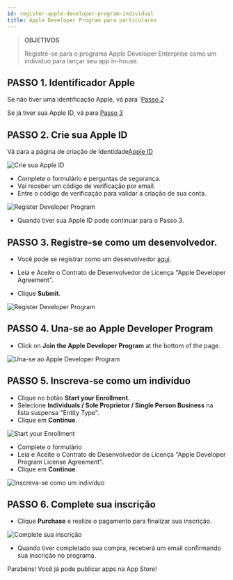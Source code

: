 ```yaml
---
id: register-apple-developer-program-individual
title: Apple Developer Program para particulares
---
```


> **OBJETIVOS**
> 
> Registre-se para o programa Apple Developer Enterprise como um indivíduo para lançar seu app in-house.


## PASSO 1. Identificador Apple

Se não tiver uma identificação Apple, vá para '[Passo 2](#step-2-create-your-apple-id)

Se já tiver sua Apple ID, vá para [Passo 3](#step-3-register-as-a-developer)

## PASSO 2. Crie sua Apple ID

Vá para a página de criação de Identidade[Apple ID ](https://appleid.apple.com/)

![Crie sua Apple ID](assets/en/deploy-app-store/Apple-ID-Creation-Page-4D-for-iOS.png)

* Complete o formulário e perguntas de segurança.
* Vai receber um código de verificação por email.
* Entre o código de verificação para validar a criação de sua conta.

![Register Developer Program](assets/en/deploy-app-store/Register-developer-program-4D-for-iOS.png)

* Quando tiver sua Apple ID pode continuar para o Passo 3.

## PASSO 3. Registre-se como um desenvolvedor.

* Você pode se registrar como um desenvolvedor [aqui](https://developer.apple.com/account/).

* Leia e Aceite o Contrato de Desenvolvedor de Licença "Apple Developer Agreement".
* Clique **Submit**.

![Register Developer Program](assets/en/deploy-app-store/Register-developer-4D-for-iOS.png)

## PASSO 4. Una-se ao Apple Developer Program

* Click on **Join the Apple Developer Program** at the bottom of the page.

![Una-se ao Apple Developer Program](assets/en/deploy-app-store/Join-Apple-Developer-Program-individuals-4D-for-iOS.png)

## PASSO 5. Inscreva-se como um indivíduo

* Clique no botão **Start your Enrollment**.
* Selecione **Individuals / Sole Proprietor / Single Person Business** na lista suspensa "Entity Type".
* Clique em **Continue**.

![Start your Enrollment](assets/en/deploy-app-store/Apple-Developer-Program-Individuals-4D-for-iOS.png)

* Complete o formulário
* Leia e Aceite o Contrato de Desenvolvedor de Licença "Apple Developer Program License Agreement".
* Clique em **Continue**.

![Inscreva-se como um indivíduo](assets/en/deploy-app-store/Apple-Developer-Program-Enrollment-4D-for-iOS.png)

## PASSO 6. Complete sua inscrição

* Clique **Purchase** e realize o pagamento para finalizar sua inscrição.

![Complete sua inscrição](assets/en/deploy-app-store/Complete-Purchase-Apple-Developer-Program-4D-for-iOS.png)

* Quando tiver completado sua compra, receberá um email confirmando sua inscrição no programa.

Parabéns! Você já pode publicar apps na App Store!